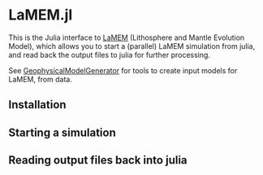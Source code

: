 # LaMEM.jl
This is the Julia interface to [LaMEM](https://bitbucket.org/bkaus/lamem) (Lithosphere and Mantle Evolution Model), which allows you to start a (parallel) LaMEM simulation from julia, and read back the output files to julia for further processing.

See [GeophysicalModelGenerator]() for tools to create input models for LaMEM, from data.

## Installation

## Starting a simulation

## Reading output files back into julia


